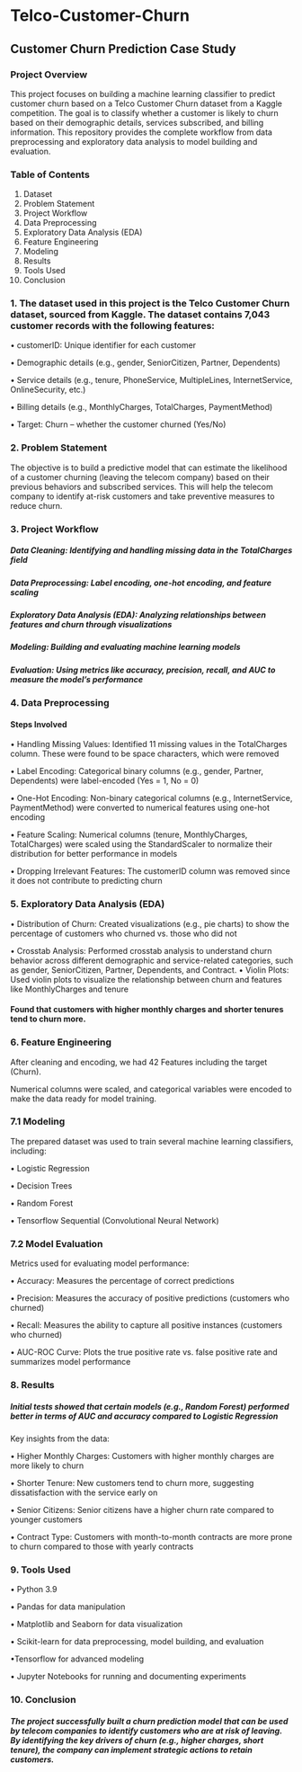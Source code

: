 # Telco-Customer-Churn
## Customer Churn Prediction Case Study
### Project Overview
This project focuses on building a machine learning classifier to predict customer churn based on a Telco Customer Churn dataset from a Kaggle competition. The goal is to classify whether a customer is likely to churn based on their demographic details, services subscribed, and billing information. This repository provides the complete workflow from data preprocessing and exploratory data analysis to model building and evaluation.

### Table of Contents
1.	Dataset
2.	Problem Statement
3.	Project Workflow
4.	Data Preprocessing
5.	Exploratory Data Analysis (EDA)
6.	Feature Engineering
7.	Modeling
8.	Results
9.	Tools Used
10.	Conclusion

### 1. The dataset used in this project is the Telco Customer Churn dataset, sourced from Kaggle. The dataset contains 7,043 customer records with the following features:

•	 customerID: Unique identifier for each customer

•	Demographic details (e.g., gender, SeniorCitizen, Partner, Dependents)

•	Service details (e.g., tenure, PhoneService, MultipleLines, InternetService, OnlineSecurity, etc.)

•	 Billing details (e.g., MonthlyCharges, TotalCharges, PaymentMethod)

•	Target: Churn – whether the customer churned (Yes/No)


### 2. Problem Statement

The objective is to build a predictive model that can estimate the likelihood of a customer churning (leaving the telecom company) based on their previous behaviors and subscribed services. This will help the telecom company to identify at-risk customers and take preventive measures to reduce churn.




### 3. Project Workflow

##### Data Cleaning: Identifying and handling missing data in the TotalCharges field

##### Data Preprocessing: Label encoding, one-hot encoding, and feature scaling

##### Exploratory Data Analysis (EDA): Analyzing relationships between features and churn through visualizations

##### Modeling: Building and evaluating machine learning models

##### Evaluation: Using metrics like accuracy, precision, recall, and AUC to measure the model’s performance




### 4. Data Preprocessing

#### Steps Involved

•	Handling Missing Values: Identified 11 missing values in the TotalCharges column. These were found to be space characters, which were removed

•	Label Encoding: Categorical binary columns (e.g., gender, Partner, Dependents) were label-encoded (Yes = 1, No = 0)

•	One-Hot Encoding: Non-binary categorical columns (e.g., InternetService, PaymentMethod) were converted to numerical features using one-hot encoding

•	Feature Scaling: Numerical columns (tenure, MonthlyCharges, TotalCharges) were scaled using the StandardScaler to normalize their distribution for better performance in models

•	Dropping Irrelevant Features: The customerID column was removed since it does not contribute to predicting churn

### 5. Exploratory Data Analysis (EDA)

•	Distribution of Churn: Created visualizations (e.g., pie charts) to show the percentage of customers who churned vs. those who did not

•	Crosstab Analysis: Performed crosstab analysis to understand churn behavior across different demographic and service-related categories, such as gender, SeniorCitizen, Partner, Dependents, and Contract.
•	Violin Plots: Used violin plots to visualize the relationship between churn and features like MonthlyCharges and tenure

#### Found that customers with higher monthly charges and shorter tenures tend to churn more.




### 6. Feature Engineering

After cleaning and encoding, we had 42 Features including the target (Churn).

Numerical columns were scaled, and categorical variables were encoded to make the data ready for model training.




### 7.1 Modeling

The prepared dataset was used to train several machine learning classifiers, including:

•	Logistic Regression

•	Decision Trees

•	Random Forest

•	Tensorflow Sequential (Convolutional Neural Network)



### 7.2 Model Evaluation

Metrics used for evaluating model performance:

•	Accuracy: Measures the percentage of correct predictions

•	Precision: Measures the accuracy of positive predictions (customers who churned)

•	Recall: Measures the ability to capture all positive instances (customers who churned)

•	AUC-ROC Curve: Plots the true positive rate vs. false positive rate and summarizes model performance




### 8. Results

##### Initial tests showed that certain models (e.g., Random Forest) performed better in terms of AUC and accuracy compared to Logistic Regression

Key insights from the data:

•	Higher Monthly Charges: Customers with higher monthly charges are more likely to churn

•	Shorter Tenure: New customers tend to churn more, suggesting dissatisfaction with the service early on

•	Senior Citizens: Senior citizens have a higher churn rate compared to younger customers

•	Contract Type: Customers with month-to-month contracts are more prone to churn compared to those with yearly contracts

### 9. Tools Used

•	Python 3.9

•	Pandas for data manipulation

•	Matplotlib and Seaborn for data visualization

•	Scikit-learn for data preprocessing, model building, and evaluation

•Tensorflow for advanced modeling

•	Jupyter Notebooks for running and documenting experiments




### 10. Conclusion

##### The project successfully built a churn prediction model that can be used by telecom companies to identify customers who are at risk of leaving. By identifying the key drivers of churn (e.g., higher charges, short tenure), the company can implement strategic actions to retain customers.
